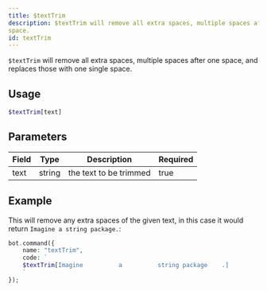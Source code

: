 ```yaml
---
title: $textTrim
description: $textTrim will remove all extra spaces, multiple spaces after one space, and replaces those with one single
space.
id: textTrim
---
```


`$textTrim` will remove all extra spaces, multiple spaces after one space, and replaces those with one single space.

## Usage

```php
$textTrim[text]
```

## Parameters

| Field | Type   | Description            | Required |
|-------|--------|------------------------|----------|
| text  | string | the text to be trimmed | true     |

## Example

This will remove any extra spaces of the given text, in this case it would return `Imagine a string package.`:

```php
bot.command({
    name: "textTrim",
    code: `
    $textTrim[Imagine          a          string package    .]
    `
});
```